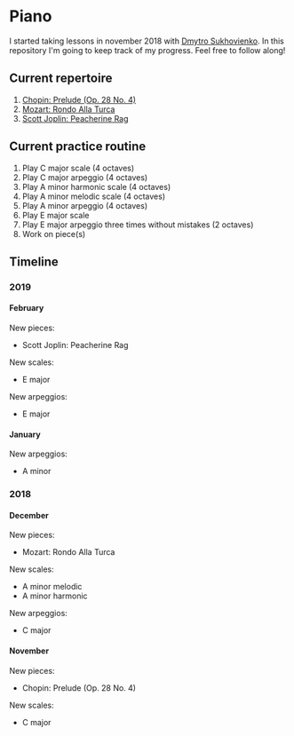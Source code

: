 # Piano

I started taking lessons in november 2018 with [Dmytro Sukhovienko](https://www.dmytro.net/). In this repository I'm going to keep track of my progress. Feel free to follow along!

## Current repertoire

1. [Chopin: Prelude (Op. 28 No. 4)](https://www.youtube.com/watch?v=90wBhBZjAUQ)
2. [Mozart: Rondo Alla Turca](https://www.youtube.com/watch?v=A_THdzBnHy0)
3. [Scott Joplin: Peacherine Rag](https://www.youtube.com/watch?v=Z8c8eFXNolg)

## Current practice routine

1. Play C major scale (4 octaves)
2. Play C major arpeggio (4 octaves)
3. Play A minor harmonic scale (4 octaves)
4. Play A minor melodic scale (4 octaves)
5. Play A minor arpeggio (4 octaves)
6. Play E major scale
7. Play E major arpeggio three times without mistakes (2 octaves)
8. Work on piece(s)

## Timeline

### 2019

#### February

New pieces:
- Scott Joplin: Peacherine Rag

New scales:
- E major

New arpeggios:
- E major

#### January

New arpeggios:
- A minor

### 2018

#### December

New pieces:
- Mozart: Rondo Alla Turca

New scales:
- A minor melodic
- A minor harmonic

New arpeggios:
- C major

#### November

New pieces:
- Chopin: Prelude (Op. 28 No. 4)

New scales:
- C major

